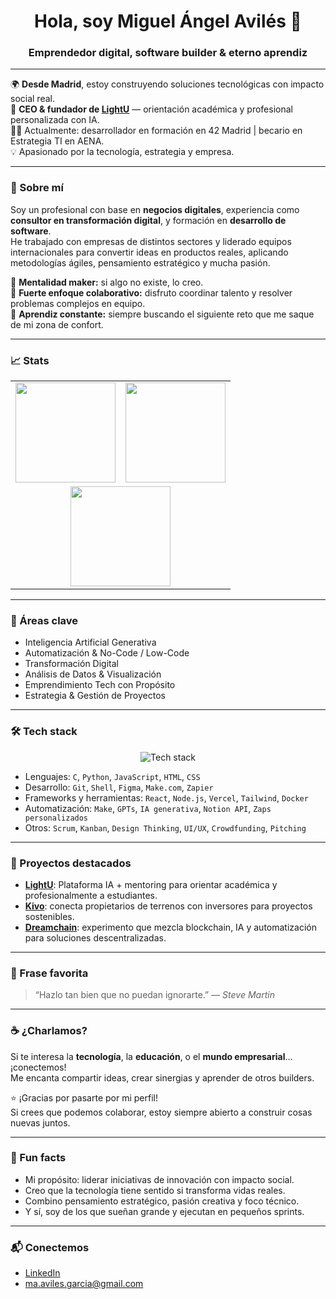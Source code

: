 <h1 align="center">Hola, soy Miguel Ángel Avilés 👋</h1> 
<h3 align="center">Emprendedor digital, software builder & eterno aprendiz</h3>

---

🌍 **Desde Madrid**, estoy construyendo soluciones tecnológicas con impacto social real.  
🎯 **CEO & fundador de [LightU](https://www.lightu.es)** — orientación académica y profesional personalizada con IA.  
👨‍💻 Actualmente: desarrollador en formación en 42 Madrid | becario en Estrategia TI en AENA.  
💡 Apasionado por la tecnología, estrategia y empresa.  

---

### 🚀 Sobre mí

Soy un profesional con base en **negocios digitales**, experiencia como **consultor en transformación digital**, y formación en **desarrollo de software**.  
He trabajado con empresas de distintos sectores y liderado equipos internacionales para convertir ideas en productos reales, aplicando metodologías ágiles, pensamiento estratégico y mucha pasión.

🧠 **Mentalidad maker:** si algo no existe, lo creo.  
🤝 **Fuerte enfoque colaborativo:** disfruto coordinar talento y resolver problemas complejos en equipo.  
🌱 **Aprendiz constante:** siempre buscando el siguiente reto que me saque de mi zona de confort.

---

### 📈 Stats

<table align="center">
  <tr>
    <td align="center">
      <img src="https://github-readme-stats.vercel.app/api?username=miaviles11&show_icons=true&theme=react&hide=prs" height="160" />
    </td>
    <td align="center">
      <img src="https://github-readme-streak-stats.herokuapp.com/?user=miaviles11&theme=react" height="160" />
    </td>
  </tr>
  <tr>
    <td align="center" colspan="2">
      <img src="https://github-readme-stats.vercel.app/api/top-langs/?username=miaviles11&layout=compact&theme=radical" height="160" />
    </td>
  </tr>
</table>

---

### 🧩 Áreas clave

- Inteligencia Artificial Generativa  
- Automatización & No-Code / Low-Code  
- Transformación Digital  
- Análisis de Datos & Visualización  
- Emprendimiento Tech con Propósito  
- Estrategia & Gestión de Proyectos

---

### 🛠️ Tech stack

<p align="center">
  <img src="https://skillicons.dev/icons?i=python,c,js,html,css,react,linux,docker,git,vscode,figma" alt="Tech stack" />
</p>

- Lenguajes: `C`, `Python`, `JavaScript`, `HTML`, `CSS`  
- Desarrollo: `Git`, `Shell`, `Figma`, `Make.com`, `Zapier`  
- Frameworks y herramientas: `React`, `Node.js`, `Vercel`, `Tailwind`, `Docker`  
- Automatización: `Make`, `GPTs`, `IA generativa`, `Notion API`, `Zaps personalizados`  
- Otros: `Scrum`, `Kanban`, `Design Thinking`, `UI/UX`, `Crowdfunding`, `Pitching`

---

### 🧠 Proyectos destacados

- [**LightU**](https://www.lightu.es): Plataforma IA + mentoring para orientar académica y profesionalmente a estudiantes.  
- [**Kivo**](https://v0-sustainable-land-sale-page-wine.vercel.app/): conecta propietarios de terrenos con inversores para proyectos sostenibles.  
- [**Dreamchain**](https://github.com/miaviles11/dreamchain-v1): experimento que mezcla blockchain, IA y automatización para soluciones descentralizadas.

---

### 💬 Frase favorita

> “Hazlo tan bien que no puedan ignorarte.” — *Steve Martin*

---

### ☕ ¿Charlamos?

Si te interesa la **tecnología**, la **educación**, o el **mundo empresarial**… ¡conectemos!  
Me encanta compartir ideas, crear sinergias y aprender de otros builders.  

⭐ ¡Gracias por pasarte por mi perfil!  
Si crees que podemos colaborar, estoy siempre abierto a construir cosas nuevas juntos.

---

### 🧠 Fun facts

- Mi propósito: liderar iniciativas de innovación con impacto social.  
- Creo que la tecnología tiene sentido si transforma vidas reales.  
- Combino pensamiento estratégico, pasión creativa y foco técnico.  
- Y sí, soy de los que sueñan grande y ejecutan en pequeños sprints.

---

### 📬 Conectemos

- [LinkedIn](https://www.linkedin.com/in/miguel-angel-aviles/)  
- ma.aviles.garcia@gmail.com
